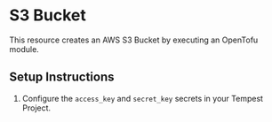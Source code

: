 # S3 Bucket

This resource creates an AWS S3 Bucket by executing an OpenTofu module.

## Setup Instructions

1. Configure the `access_key` and `secret_key` secrets in your Tempest Project.
